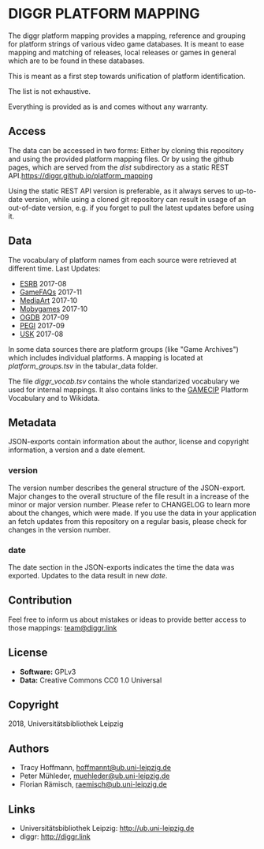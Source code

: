 # DIGGR PLATFORM MAPPING

The diggr platform mapping provides a mapping, reference and grouping for platform strings of various video game databases. It is meant to ease mapping and matching of releases, local releases or games in general which are to be found in these databases.

This is meant as a first step towards unification of platform identification.

The list is not exhaustive.

Everything is provided as is and comes without any warranty.

## Access

The data can be accessed in two forms: Either by cloning this repository and using the provided platform mapping files.
Or by using the github pages, which are served from the _dist_ subdirectory as a static REST API.<https://diggr.github.io/platform_mapping>

Using the static REST API version is preferable, as it always serves to up-to-date version,
while using a cloned git repository can result in usage of an out-of-date version, e.g. if you 
forget to pull the latest updates before using it. 

## Data

The vocabulary of platform names from each source were retrieved at different time.
Last Updates:

- [ESRB](http://esrb.org/) 2017-08
- [GameFAQs](http://gamefaqs.com/) 2017-11
- [MediaArt](http://mediaarts-db.bunka.go.jp/gm) 2017-10
- [Mobygames](http://mobygames.com/) 2017-10
- [OGDB](http://ogdb.eu/) 2017-09
- [PEGI](http://pegi.info/) 2017-09
- [USK](http://usk.de/) 2017-08

In some data sources there are platform groups (like "Game Archives") which includes individual platforms.
A mapping is located at _platform_groups.tsv_ in the tabular_data folder.

The file _diggr_vocab.tsv_ contains the whole standarized vocabulary we used for internal mappings. It also contains links to the [GAMECIP](https://gamemetadata.soe.ucsc.edu/platform) Platform Vocabulary and to Wikidata.

## Metadata

JSON-exports contain information about the author, license and copyright information, a version and a date element.

### version

The version number describes the general structure of the JSON-export. Major changes to the overall structure of the file result in a increase of the minor or major version number. Please refer to CHANGELOG to learn more about the changes, which were made. If you use the data in your application an fetch updates from this repository on a regular basis, please check for changes in the version number.

### date

The date section in the JSON-exports indicates the time the data was exported. Updates to the data result in new _date_.

## Contribution

Feel free to inform us about mistakes or ideas to provide better access to those mappings: <team@diggr.link>

## License

* __Software:__ GPLv3
* __Data:__ Creative Commons CC0 1.0 Universal

## Copyright

2018, Universitätsbibliothek Leipzig

## Authors

* Tracy Hoffmann, <hoffmannt@ub.uni-leipzig.de>
* Peter Mühleder, <muehleder@ub.uni-leipzig.de>
* Florian Rämisch, <raemisch@ub.uni-leipzig.de>

## Links

* Universitätsbibliothek Leipzig: <http://ub.uni-leipzig.de>
* diggr: <http://diggr.link>
